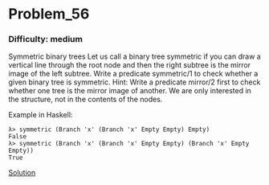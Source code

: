 # Problem_56
### Difficulty: medium
Symmetric binary trees
Let us call a binary tree symmetric if you can draw a vertical line through the root node and then the right subtree is the mirror image of the left subtree. Write a predicate symmetric/1 to check whether a given binary tree is symmetric. Hint: Write a predicate mirror/2 first to check whether one tree is the mirror image of another. We are only interested in the structure, not in the contents of the nodes.

Example in Haskell:

```
λ> symmetric (Branch 'x' (Branch 'x' Empty Empty) Empty)
False
λ> symmetric (Branch 'x' (Branch 'x' Empty Empty) (Branch 'x' Empty Empty))
True
```
[Solution](https://wiki.haskell.org/99_questions/Solutions/56)
